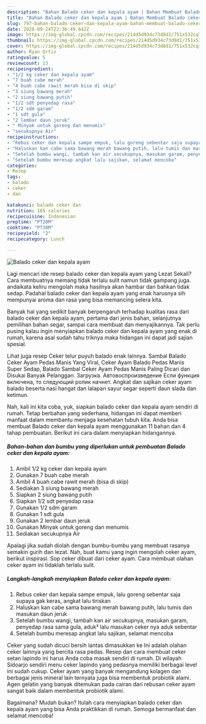 ```yaml
---
description: "Bahan Balado ceker dan kepala ayam | Bahan Membuat Balado ceker dan kepala ayam Yang Paling Enak"
title: "Bahan Balado ceker dan kepala ayam | Bahan Membuat Balado ceker dan kepala ayam Yang Paling Enak"
slug: 797-bahan-balado-ceker-dan-kepala-ayam-bahan-membuat-balado-ceker-dan-kepala-ayam-yang-paling-enak
date: 2020-09-24T22:36:49.642Z
image: https://img-global.cpcdn.com/recipes/214d5d934c73d8d1/751x532cq70/balado-ceker-dan-kepala-ayam-foto-resep-utama.jpg
thumbnail: https://img-global.cpcdn.com/recipes/214d5d934c73d8d1/751x532cq70/balado-ceker-dan-kepala-ayam-foto-resep-utama.jpg
cover: https://img-global.cpcdn.com/recipes/214d5d934c73d8d1/751x532cq70/balado-ceker-dan-kepala-ayam-foto-resep-utama.jpg
author: Ryan Ortiz
ratingvalue: 5
reviewcount: 13
recipeingredient:
- "1/2 kg ceker dan kepala ayam"
- "7 buah cabe merah"
- "4 buah cabe rawit merah bisa di skip"
- "3 siung bawang merah"
- "2 siung bawang putih"
- "1/2 sdt penyedap rasa"
- "1/2 sdm garam"
- "1 sdt gula"
- "2 lembar daun jeruk"
- " Minyak untuk goreng dan menumis"
- "secukupnya Air"
recipeinstructions:
- "Rebus ceker dan kepala sampe empuk, lalu goreng sebentar saja supaya gak keras, angkat lalu tiriskan"
- "Haluskan kan cabe sama bawang merah bawang putih, lalu tumis dan masukan daun jeruk"
- "Setelah bumbu wangi, tambah kan air secukupnya, masukan garam, penyedap rasa sama gula, aduk² lalu masukan ceker nya aduk sebentar"
- "Setelah bumbu meresap angkat lalu sajikan, selamat mencoba"
categories:
- Resep
tags:
- balado
- ceker
- dan

katakunci: balado ceker dan 
nutrition: 165 calories
recipecuisine: Indonesian
preptime: "PT20M"
cooktime: "PT30M"
recipeyield: "2"
recipecategory: Lunch

---
```



![Balado ceker dan kepala ayam](https://img-global.cpcdn.com/recipes/214d5d934c73d8d1/751x532cq70/balado-ceker-dan-kepala-ayam-foto-resep-utama.jpg)

Lagi mencari ide resep balado ceker dan kepala ayam yang Lezat Sekali? Cara membuatnya memang tidak terlalu sulit namun tidak gampang juga. andaikata keliru mengolah maka hasilnya akan hambar dan bahkan tidak sedap. Padahal balado ceker dan kepala ayam yang enak harusnya sih mempunyai aroma dan rasa yang bisa memancing selera kita.

Banyak hal yang sedikit banyak berpengaruh terhadap kualitas rasa dari balado ceker dan kepala ayam, pertama dari jenis bahan, selanjutnya pemilihan bahan segar, sampai cara membuat dan menyajikannya. Tak perlu pusing kalau ingin menyiapkan balado ceker dan kepala ayam yang enak di rumah, karena asal sudah tahu triknya maka hidangan ini dapat jadi sajian spesial.

Lihat juga resep Ceker telur puyuh balado enak lainnya. Sambal Balado Ceker Ayam Pedas Manis Yang Viral, Ceker Ayam Balado Pedas Manis Super Sedap, Balado Sambal Ceker Ayam Pedas Manis Paling Dicari dan Disukai Banyak Pelanggan. Загрузка. Автовоспроизведение Если функция включена, то следующий ролик начнет. Angkat dan sajikan ceker ayam balado beserta nasi hangat dan lalapan sayur segar seperti daun slada dan ketimun.


Nah, kali ini kita coba, yuk, siapkan balado ceker dan kepala ayam sendiri di rumah. Tetap berbahan yang sederhana, hidangan ini dapat memberi manfaat dalam membantu menjaga kesehatan tubuh kita. Anda bisa membuat Balado ceker dan kepala ayam menggunakan 11 bahan dan 4 tahap pembuatan. Berikut ini cara dalam menyiapkan hidangannya.

<!--inarticleads1-->

##### Bahan-bahan dan bumbu yang diperlukan untuk pembuatan Balado ceker dan kepala ayam:

1. Ambil 1/2 kg ceker dan kepala ayam
1. Gunakan 7 buah cabe merah
1. Ambil 4 buah cabe rawit merah (bisa di skip)
1. Sediakan 3 siung bawang merah
1. Siapkan 2 siung bawang putih
1. Siapkan 1/2 sdt penyedap rasa
1. Gunakan 1/2 sdm garam
1. Gunakan 1 sdt gula
1. Gunakan 2 lembar daun jeruk
1. Gunakan  Minyak untuk goreng dan menumis
1. Sediakan secukupnya Air


Apalagi jika sudah diolah dengan bumbu-bumbu yang membuat rasanya semakin gurih dan lezat. Nah, buat kamu yang ingin mengolah ceker ayam, berikut inspirasi. Sop ceker dibuat dari ceker ayam. Cara membuat olahan ceker ayam ini tidaklah terlalu sulit. 

<!--inarticleads2-->

##### Langkah-langkah menyiapkan Balado ceker dan kepala ayam:

1. Rebus ceker dan kepala sampe empuk, lalu goreng sebentar saja supaya gak keras, angkat lalu tiriskan
1. Haluskan kan cabe sama bawang merah bawang putih, lalu tumis dan masukan daun jeruk
1. Setelah bumbu wangi, tambah kan air secukupnya, masukan garam, penyedap rasa sama gula, aduk² lalu masukan ceker nya aduk sebentar
1. Setelah bumbu meresap angkat lalu sajikan, selamat mencoba


Ceker yang sudah dicuci bersih lantas dimasukkan ke Ini adalah olahan ceker lainnya yang bercita rasa pedas. Resep dan cara membuat ceker setan lapindo ini harus Anda coba masak sendiri di rumah. Di wilayah Sidoarjo sendiri menu ceker lapindo yang pedasnya memiliki berbagai level ini sudah cukup. Ceker ayam yang banyak mengandung kolagen dan berbagai jenis mineral lain ternyata juga bisa membentuk probiotik alami. Agen gelatin yang banyak ditemukan pada cairan dari rebusan ceker ayam sangat baik dalam membentuk probiotik alami. 

Bagaimana? Mudah bukan? Itulah cara menyiapkan balado ceker dan kepala ayam yang bisa Anda praktikkan di rumah. Semoga bermanfaat dan selamat mencoba!
